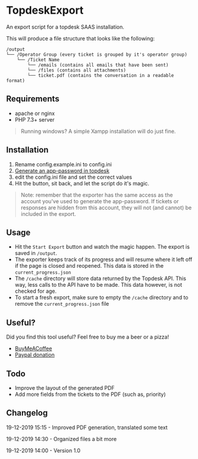 # TopdeskExport
An export script for a topdesk SAAS installation.

This will produce a file structure that looks like the following:

```
/output
└── /Operator Group (every ticket is grouped by it's operator group)
    └── /Ticket Name
        └── /emails (contains all emails that have been sent)
        └── /files (contains all attachments)
        └── ticket.pdf (contains the conversation in a readable format)
```

## Requirements
- apache or nginx
- PHP 7.3+ server

> Running windows? A simple Xampp installation will do just fine.

## Installation
1. Rename config.example.ini to config.ini
2. [Generate an app-password in topdesk](https://developers.topdesk.com/tutorial.html#show-collapse-usage-createAppPassword)
3. edit the config.ini file and set the correct values
4. Hit the button, sit back, and let the script do it's magic.

> Note: remember that the exporter has the same access as the account you've used to generate the app-password.
If tickets or responses are hidden from this account, they will not (and cannot) be included in the export.

## Usage
- Hit the `Start Export` button and watch the magic happen. The export is saved in `/output`.
- The exporter keeps track of its progress and will resume where it left off if the page is closed and reopened. This data is stored in the `current_progress.json`
- The `/cache` directory will store data returned by the Topdesk API. This way, less calls to the API have to be made. This data however, is not checked for age.
- To start a fresh export, make sure to empty the `/cache` directory and to remove the `current_progress.json` file

## Useful?

Did you find this tool useful? Feel free to buy me a beer or a pizza!
- [BuyMeACoffee](https://www.buymeacoffee.com/xorinzor)
- [Paypal donation](https://paypal.me/xorinzor)

## Todo
- Improve the layout of the generated PDF
- Add more fields from the tickets to the PDF (such as, priority)

## Changelog
19-12-2019 15:15 - Improved PDF generation, translated some text

19-12-2019 14:30 - Organized files a bit more

19-12-2019 14:00 - Version 1.0 
